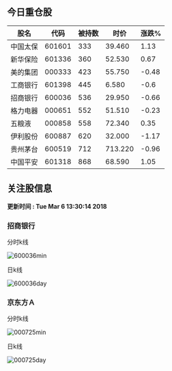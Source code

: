 
## 今日重仓股 

|股名|代码|被持数|时价|涨跌%|
|---|---|---|---|---|
|中国太保|601601|333|39.460|1.13|
|新华保险|601336|360|52.530|0.67|
|美的集团|000333|423|55.750|-0.48|
|工商银行|601398|445|6.580|-0.6|
|招商银行|600036|536|29.950|-0.66|
|格力电器|000651|552|51.510|-0.23|
|五粮液|000858|558|72.340|0.35|
|伊利股份|600887|620|32.000|-1.17|
|贵州茅台|600519|712|713.220|-0.96|
|中国平安|601318|868|68.590|1.05|

## 关注股信息
**更新时间 : Tue Mar  6 13:30:14 2018**
### 招商银行 
分时k线

![600036min](http://image.sinajs.cn/newchart/min/n/sh600036.gif)

日k线

![600036day](http://image.sinajs.cn/newchart/daily/n/sh600036.gif)

### 京东方Ａ 
分时k线

![000725min](http://image.sinajs.cn/newchart/min/n/sz000725.gif)

日k线

![000725day](http://image.sinajs.cn/newchart/daily/n/sz000725.gif)
